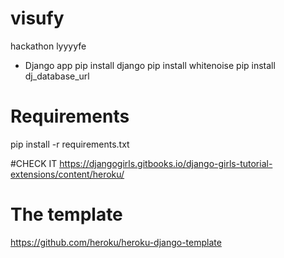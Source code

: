 # visufy
hackathon lyyyyfe

* Django app
pip install django
pip install whitenoise
pip install dj_database_url


# Requirements
pip install -r requirements.txt


#CHECK IT
https://djangogirls.gitbooks.io/django-girls-tutorial-extensions/content/heroku/

# The template
https://github.com/heroku/heroku-django-template
